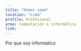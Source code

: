 ```yaml
---
title: "Himer seem"
location: "Lima"
profile: Profesional
area: Computación e informática
link: 
---
```


Por que soy informatico